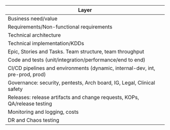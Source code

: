 |Layer|
|-------|
|Business need/value|
|Requirements/Non-functional requirements|
|Technical architecture|
|Technical implementation/KDDs|
|Epic, Stories and Tasks.  Team structure, team throughput|
|Code and tests (unit/integration/performance/end to end)|
|CI/CD pipelines and environments (dynamic, internal-dev, int, pre-prod, prod)|
|Governance: security, pentests, Arch board,  IG, Legal, Clinical safety|
|Releases: release artifacts and change requests, KOPs, QA/release testing|
|Monitoring and logging, costs|
|DR and Chaos testing|

